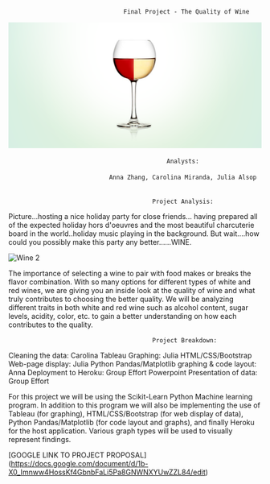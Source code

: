                                     Final Project - The Quality of Wine

<img src="/Images/Wine 1.png" alt="Wine 1"/>

                                                Analysts: 

                                Anna Zhang, Carolina Miranda, Julia Alsop 


                                            Project Analysis:
                                            
Picture...hosting a nice holiday party for close friends... having prepared all of the expected holiday hors d'oeuvres and the most beautiful charcuterie board in the world..holiday music playing in the background. But wait….how could you possibly make this party any better…...WINE. 

<img src="/Images/Wine 2.png" alt="Wine 2"/>

The importance of selecting a wine to pair with food makes or breaks the flavor combination. With so many options for different types of white and red wines, we are giving you an inside look at the quality of wine and what truly contributes to choosing the better quality. We will be analyzing different traits in both white and red wine such as alcohol content, sugar levels, acidity, color, etc. to gain a better understanding on how each contributes to the quality.


                                            Project Breakdown: 

Cleaning the data: Carolina
Tableau Graphing: Julia
HTML/CSS/Bootstrap Web-page display: Julia 
Python Pandas/Matplotlib graphing & code layout: Anna
Deployment to Heroku: Group Effort
Powerpoint Presentation of data: Group Effort


For this project we will be using the Scikit-Learn Python Machine learning program. In addition to this program we will also be implementing the use of Tableau (for graphing), HTML/CSS/Bootstrap (for web display of data), Python Pandas/Matplotlib (for code layout and graphs), and finally Heroku for the host application. 
Various graph types will be used to visually represent findings.


[GOOGLE LINK TO PROJECT PROPOSAL] (https://docs.google.com/document/d/1b-X0_Imnww4HossKf4GbnbFaLi5Pa8GNWNXYUwZZL84/edit)
